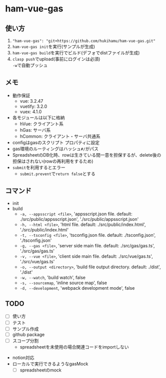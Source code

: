 # ham-vue-gas
## 使い方
1. `"ham-vue-gas": "git+https://github.com/hukihamu/ham-vue-gas.git"`
2. `ham-vue-gas init`を実行(サンプルが生成)
3. `ham-vue-gas build`を実行でビルド(デフォでdistファイルが生成)
4. `clasp push`でupload(事前にログインは必須)  
`-w`で自動プッシュ

## メモ
- 動作保証
  - vue: 3.2.47
  - vuetify: 3.2.0
  - vuex: 4.1.0
- 各モジュールは以下に格納
  - hVue: クライアント系
  - hGas: サーバ系
  - hCommon: クライアント・サーバ共通系
- configはgasのスクリプト プロパティに設定
- gas環境のルーティングはハッシュ`#/`がパス
- SpreadsheetのDB化時、rowは生きている間一意を担保するが、delete後の担保はされない(rowの再利用をするため)
- `submit`を利用するとエラー
  - `submit.prevent`で`return false`とする

## コマンド
- init
- build
  - `-a, --appsscript <file>`, 'appsscript.json file. default: ./src/public/appsscript.json', './src/public/appsscript.json'
  - `-h, --html <file>`, 'html file. default: ./src/public/index.html', './src/public/index.html'
  - `-t, --tsconfig <file>`, 'tsconfig.json file. default: ./tsconfig.json', './tsconfig.json'
  - `-g, --gas <file>`, 'server side main file. default: ./src/gas/gas.ts', './src/gas/gas.ts'
  - `-v, --vue <file>`, 'client side main file. default: ./src/vue/gas.ts', './src/vue/gas.ts'
  - `-o, --output <directory>`, 'build file output directory. default: ./dist', './dist'
  - `-w, --watch`, 'build watch', false
  - `-s, --sourcemap`, 'inline source map', false
  - `-d, --development`, 'webpack development mode', false
## TODO
- [ ] 使い方
- [ ] テスト
- [ ] サンプル作成
- [ ] github package
- [ ] スコープ分割
  - spreadsheetを未使用の場合関連コードをimportしない 
- notion対応 
- ローカルで実行できるようなgasMock
  - [ ] spreadsheetのmock
